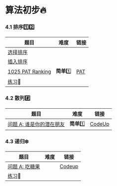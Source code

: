 # 算法初步:fire:

### 4.1 排序:one::two:

| 题目                                                    | 难度          | 链接                                                         |
| ------------------------------------------------------- | ------------- | ------------------------------------------------------------ |
| [选择排序](第四章/selectSort.cpp)                       |               |                                                              |
| [插入排序](第四章/insertSort.cpp)                       |               |                                                              |
| [1025 PAT Ranking](第四章/1025-PAT-Ranking.cpp)         | **简单**:one: | [PAT](https://pintia.cn/problem-sets/994805342720868352/problems/994805474338127872) |
| [练习](http://codeup.cn/contest.php?cid=100000581):car: |               |                                                              |



### 4.2 散列:hash:

| 题目                                                         | 难度          | 链接                                                       |
| ------------------------------------------------------------ | ------------- | ---------------------------------------------------------- |
| [问题 A: 谁是你的潜在朋友](第四章/问题A-谁是你的潜在朋友.cpp) | **简单**:one: | [CodeUp](http://codeup.cn/problem.php?cid=100000582&pid=0) |



### 4.3 递归:snowflake:

| 题目                                                         | 难度 | 链接                                                       |
| ------------------------------------------------------------ | ---- | ---------------------------------------------------------- |
| [问题 A: 吃糖果](第四章/问题A-吃糖果.cpp)                    |      | [Codeup](http://codeup.cn/problem.php?cid=100000583&pid=0) |
| [练习](http://codeup.cn/problem.php?cid=100000583&pid=0):bus: |      |                                                            |



